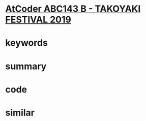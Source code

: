 # [AtCoder ABC143 B - TAKOYAKI FESTIVAL 2019](https://atcoder.jp/contests/abc143/tasks/abc143_b)


# keywords 


# summary


# code 


# similar
